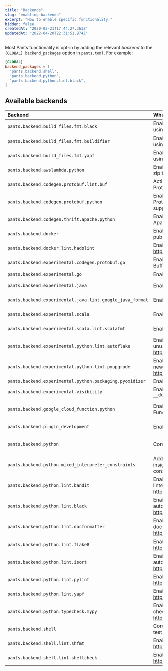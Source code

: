 ```yaml
---
title: "Backends"
slug: "enabling-backends"
excerpt: "How to enable specific functionality."
hidden: false
createdAt: "2020-02-21T17:44:27.363Z"
updatedAt: "2022-04-20T22:31:51.974Z"
---
```

Most Pants functionality is opt-in by adding the relevant _backend_ to the `[GLOBAL].backend_packages` option in `pants.toml`. For example:

```toml pants.toml
[GLOBAL]
backend_packages = [
  "pants.backend.shell",
  "pants.backend.python",
  "pants.backend.python.lint.black",
]
```

Available backends
------------------

| Backend                                                   | What it does                                                                                       | Docs                                                              |
|:----------------------------------------------------------|:---------------------------------------------------------------------------------------------------|:------------------------------------------------------------------|
| `pants.backend.build_files.fmt.black`                     | Enables autoformatting `BUILD` files using `black`.                                                |                                                                   |
| `pants.backend.build_files.fmt.buildifier`                | Enables autoformatting `BUILD` files using `buildifier`.                                           |                                                                   |
| `pants.backend.build_files.fmt.yapf`                      | Enables autoformatting `BUILD` files using `yapf`.                                                 |                                                                   |
| `pants.backend.awslambda.python`                          | Enables generating an AWS Lambda zip file from Python code.                                        | [AWS Lambda](doc:awslambda-python)                                |
| `pants.backend.codegen.protobuf.lint.buf`                 | Activate the Buf formatter and linter for Protocol Buffers.                                        | [Protobuf](doc:protobuf-python)                                   |
| `pants.backend.codegen.protobuf.python`                   | Enables generating Python from Protocol Buffers. Includes gRPC support.                            | [Protobuf and gRPC](doc:protobuf-python)                          |
| `pants.backend.codegen.thrift.apache.python`              | Enables generating Python from Apache Thrift.                                                      | [Thrift](doc:thrift-python)                                       |
| `pants.backend.docker`                                    | Enables building, running, and publishing Docker images.                                           | [Docker overview](doc:docker)                                     |
| `pants.backend.docker.lint.hadolint`                      | Enables Hadolint, a Docker linter: <https://github.com/hadolint/hadolint>                          | [Docker overview](doc:docker)                                     |
| `pants.backend.experimental.codegen.protobuf.go`          | Enables generating Go from Protocol Buffers.                                                       |                                                                   |
| `pants.backend.experimental.go`                           | Enables Go support.                                                                                | [Go overview](doc:go)                                             |
| `pants.backend.experimental.java`                         | Enables core Java support.                                                                         | [Java & Scala overview](doc:jvm-overview)                         |
| `pants.backend.experimental.java.lint.google_java_format` | Enables Google Java Format.                                                                        | [Java & Scala overview](doc:jvm-overview)                         |
| `pants.backend.experimental.scala`                        | Enables core Scala support.                                                                        | [Java & Scala overview](doc:jvm-overview)                         |
| `pants.backend.experimental.scala.lint.scalafmt`          | Enables the Scalafmt formatter.                                                                    | [Java & Scala overview](doc:jvm-overview)                         |
| `pants.backend.experimental.python.lint.autoflake`        | Enables Autoflake, which removes unused Python imports: <https://pypi.org/project/autoflake/>      | [Linters and formatters](doc:python-linters-and-formatters)       |
| `pants.backend.experimental.python.lint.pyupgrade`        | Enables Pyupgrade, which upgrades to new Python syntax: <https://pypi.org/project/pyupgrade/>      | [Linters and formatters](doc:python-linters-and-formatters)       |
| `pants.backend.experimental.python.packaging.pyoxidizer`  | Enables `pyoxidizer_binary` target.                                                                | [PyOxidizer](doc:pyoxidizer)                                      |
| `pants.backend.experimental.visibility`                   | Enables `__dependencies_rules__` and `__dependents_rules__`                                        | [Visibility](doc:targets#visibility)                              |
| `pants.backend.google_cloud_function.python`              | Enables generating a Google Cloud Function from Python code.                                       | [Google Cloud Function](doc:google-cloud-function-python)         |
| `pants.backend.plugin_development`                        | Enables `pants_requirements` target.                                                               | [Plugins overview](doc:plugins-overview)                          |
| `pants.backend.python`                                    | Core Python support.                                                                               | [Enabling Python support](doc:python-backend)                     |
| `pants.backend.python.mixed_interpreter_constraints`      | Adds the `py-constraints` goal for insights on Python interpreter constraints.                     | [Interpreter compatibility](doc:python-interpreter-compatibility) |
| `pants.backend.python.lint.bandit`                        | Enables Bandit, the Python security linter: <https://bandit.readthedocs.io/en/latest/>.            | [Linters and formatters](doc:python-linters-and-formatters)       |
| `pants.backend.python.lint.black`                         | Enables Black, the Python autoformatter: <https://black.readthedocs.io/en/stable/>.                | [Linters and formatters](doc:python-linters-and-formatters)       |
| `pants.backend.python.lint.docformatter`                  | Enables Docformatter, the Python docstring autoformatter: <https://github.com/myint/docformatter>. | [Linters and formatters](doc:python-linters-and-formatters)       |
| `pants.backend.python.lint.flake8`                        | Enables Flake8, the Python linter: <https://flake8.pycqa.org/en/latest/>.                          | [Linters and formatters](doc:python-linters-and-formatters)       |
| `pants.backend.python.lint.isort`                         | Enables isort, the Python import autoformatter: <https://timothycrosley.github.io/isort/>.         | [Linters and formatters](doc:python-linters-and-formatters)       |
| `pants.backend.python.lint.pylint`                        | Enables Pylint, the Python linter: <https://www.pylint.org>                                        | [Linters and formatters](doc:python-linters-and-formatters)       |
| `pants.backend.python.lint.yapf`                          | Enables Yapf, the Python formatter: <https://pypi.org/project/yapf/>                               | [Linters and formatters](doc:python-linters-and-formatters)       |
| `pants.backend.python.typecheck.mypy`                     | Enables MyPy, the Python type checker: <https://mypy.readthedocs.io/en/stable/>.                   | [typecheck](doc:python-typecheck-goal)                            |
| `pants.backend.shell`                                     | Core Shell support, including shUnit2 test runner.                                                 | [Shell overview](doc:shell)                                       |
| `pants.backend.shell.lint.shfmt`                          | Enables shfmt, a Shell autoformatter: <https://github.com/mvdan/sh>.                               | [Shell overview](doc:shell)                                       |
| `pants.backend.shell.lint.shellcheck`                     | Enables Shellcheck, a Shell linter: <https://www.shellcheck.net/>.                                 | [Shell overview](doc:shell)                                       |
